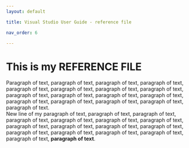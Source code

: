 ```yaml
---
layout: default

title: Visual Studio User Guide - reference file

nav_order: 6

---
```



This is my REFERENCE FILE
================

Paragraph of text, paragraph of text, paragraph of text, paragraph of text, paragraph of text, paragraph of text, paragraph of text, paragraph of text, paragraph of text, paragraph of text, paragraph of text, paragraph of text, paragraph of text, paragraph of text, paragraph of text, paragraph of text, paragraph of text.  
New line of my paragraph of text, paragraph of text, paragraph of text, paragraph of text, paragraph of text, paragraph of text, paragraph of text, paragraph of text, paragraph of text, paragraph of text, paragraph of text, paragraph of text, paragraph of text, paragraph of text, paragraph of text, paragraph of text, **paragraph of text**. 
